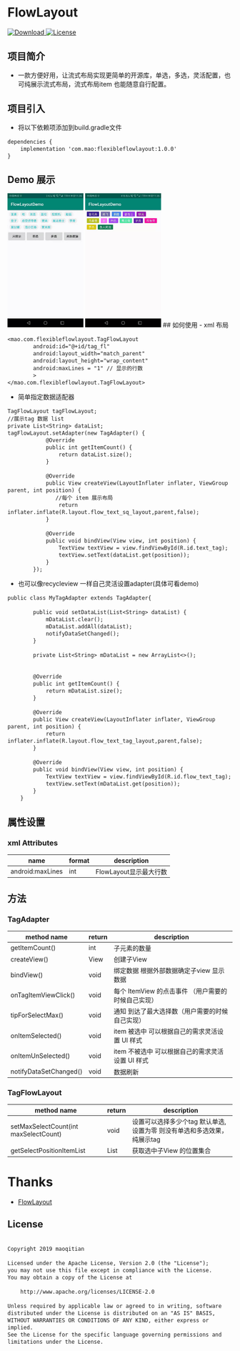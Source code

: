# FlowLayout
[ ![Download](https://api.bintray.com/packages/maoqitian/mqt/flexibleflowlayout/images/download.svg) ](https://bintray.com/maoqitian/mqt/flexibleflowlayout/_latestVersion)
[![License](https://img.shields.io/badge/license-Apache%202-green.svg)](https://www.apache.org/licenses/LICENSE-2.0)
## 项目简介
- 一款方便好用，让流式布局实现更简单的开源库，单选，多选，灵活配置，也可纯展示流式布局，流式布局item 也能随意自行配置。
## 项目引入
- 将以下依赖项添加到build.gradle文件
```
dependencies {
    implementation 'com.mao:flexibleflowlayout:1.0.0'
}
```
## Demo 展示
<img src="https://raw.githubusercontent.com/maoqitian/MaoMdPhoto/master/flowlayout/common.jpg"  height="300" width="170">
<img src="https://raw.githubusercontent.com/maoqitian/MaoMdPhoto/master/flowlayout/otherstyle.jpg"  height="300" width="170">
## 如何使用
- xml 布局

```
<mao.com.flexibleflowlayout.TagFlowLayout
        android:id="@+id/tag_fl"
        android:layout_width="match_parent"
        android:layout_height="wrap_content"
        android:maxLines = "1" // 显示的行数
        >
</mao.com.flexibleflowlayout.TagFlowLayout>
```
- 简单指定数据适配器

```
TagFlowLayout tagFlowLayout;
//展示tag 数据 list
private List<String> dataList;
tagFlowLayout.setAdapter(new TagAdapter() {
            @Override
            public int getItemCount() {
                return dataList.size();
            }

            @Override
            public View createView(LayoutInflater inflater, ViewGroup parent, int position) {
               //每个 item 展示布局
                return inflater.inflate(R.layout.flow_text_sq_layout,parent,false);
            }

            @Override
            public void bindView(View view, int position) {
                TextView textView = view.findViewById(R.id.text_tag);
                textView.setText(dataList.get(position));
            }
        });
```
- 也可以像recycleview 一样自己灵活设置adapter(具体可看demo)

```
public class MyTagAdapter extends TagAdapter{

        public void setDataList(List<String> dataList) {
            mDataList.clear();
            mDataList.addAll(dataList);
            notifyDataSetChanged();
        }

        private List<String> mDataList = new ArrayList<>();


        @Override
        public int getItemCount() {
            return mDataList.size();
        }

        @Override
        public View createView(LayoutInflater inflater, ViewGroup parent, int position) {
            return inflater.inflate(R.layout.flow_text_tag_layout,parent,false);
        }

        @Override
        public void bindView(View view, int position) {
            TextView textView = view.findViewById(R.id.flow_text_tag);
            textView.setText(mDataList.get(position));
        }
    }
```

## 属性设置
### xml Attributes
name | format| description
---|---|---
android:maxLines | int | FlowLayout显示最大行数


## 方法
### TagAdapter
method name |  return | description
---|---|---
getItemCount() | int | 子元素的数量
createView() | View | 创建子View
bindView() | void | 绑定数据 根据外部数据确定子view 显示数据
onTagItemViewClick() | void | 每个 ItemView 的点击事件 （用户需要的时候自己实现）
tipForSelectMax() | void | 通知 到达了最大选择数（用户需要的时候自己实现）
onItemSelected() | void | item 被选中 可以根据自己的需求灵活设置 UI 样式
onItemUnSelected() | void | item 不被选中 可以根据自己的需求灵活设置 UI 样式
notifyDataSetChanged() | void | 数据刷新

### TagFlowLayout
method name |  return | description
---|---|---
setMaxSelectCount(int maxSelectCount) | void | 设置可以选择多少个tag  默认单选,设置为零 则没有单选和多选效果，纯展示tag
getSelectPositionItemList | List<Integer> | 获取选中子View 的位置集合
# Thanks
- [FlowLayout](https://github.com/hongyangAndroid/FlowLayout)
## License

```

Copyright 2019 maoqitian

Licensed under the Apache License, Version 2.0 (the "License");
you may not use this file except in compliance with the License.
You may obtain a copy of the License at

    http://www.apache.org/licenses/LICENSE-2.0
    
Unless required by applicable law or agreed to in writing, software
distributed under the License is distributed on an "AS IS" BASIS,
WITHOUT WARRANTIES OR CONDITIONS OF ANY KIND, either express or implied.
See the License for the specific language governing permissions and
limitations under the License.
```
